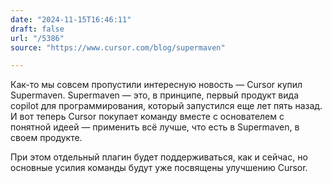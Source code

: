 ```yaml
---
date: "2024-11-15T16:46:11"
draft: false
url: "/5386"
source: "https://www.cursor.com/blog/supermaven"

---
```


Как-то мы совсем пропустили интересную новость — Cursor купил Supermaven. Supermaven — это, в принципе, первый продукт вида copilot для программирования, который запустился еще лет пять назад. И вот теперь Cursor покупает команду вместе с основателем с понятной идеей — применить всё лучше, что есть в Supermaven, в своем продукте.

При этом отдельный плагин будет поддерживаться, как и сейчас, но основные усилия команды будут уже посвящены улучшению Cursor.

